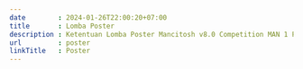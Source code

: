 ```yaml
---
date        : 2024-01-26T22:00:20+07:00
title       : Lomba Poster
description : Ketentuan Lomba Poster Mancitosh v8.0 Competition MAN 1 Ponorogo
url         : poster
linkTitle   : Poster
---
```


